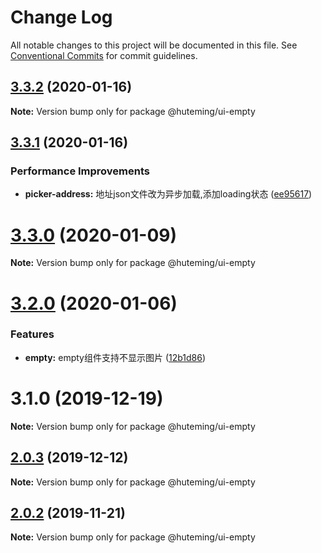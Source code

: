 # Change Log

All notable changes to this project will be documented in this file.
See [Conventional Commits](https://conventionalcommits.org) for commit guidelines.

## [3.3.2](https://github.com/huteming/huteming-ui/compare/v3.3.1...v3.3.2) (2020-01-16)

**Note:** Version bump only for package @huteming/ui-empty





## [3.3.1](https://github.com/huteming/huteming-ui/compare/v3.3.0...v3.3.1) (2020-01-16)


### Performance Improvements

* **picker-address:** 地址json文件改为异步加载,添加loading状态 ([ee95617](https://github.com/huteming/huteming-ui/commit/ee956178ffe0abd48d7b74a9412dd72b5af2b638))





# [3.3.0](https://github.com/huteming/huteming-ui/compare/v3.2.0...v3.3.0) (2020-01-09)

**Note:** Version bump only for package @huteming/ui-empty





# [3.2.0](https://github.com/huteming/huteming-ui/compare/v3.1.0...v3.2.0) (2020-01-06)


### Features

* **empty:** empty组件支持不显示图片 ([12b1d86](https://github.com/huteming/huteming-ui/commit/12b1d86312a2b1a6ea0d88e13a16db0a7f02d0ed))





# 3.1.0 (2019-12-19)

**Note:** Version bump only for package @huteming/ui-empty





## [2.0.3](https://github.com/huteming/huteming-ui/compare/@huteming/ui-empty@2.0.2...@huteming/ui-empty@2.0.3) (2019-12-12)

**Note:** Version bump only for package @huteming/ui-empty





## [2.0.2](https://github.com/huteming/huteming-ui/compare/@huteming/ui-empty@2.0.1...@huteming/ui-empty@2.0.2) (2019-11-21)

**Note:** Version bump only for package @huteming/ui-empty
